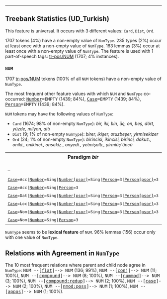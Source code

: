 

--------------------------------------------------------------------------------

## Treebank Statistics (UD_Turkish)

This feature is universal.
It occurs with 3 different values: `Card`, `Dist`, `Ord`.

1707 tokens (4%) have a non-empty value of `NumType`.
235 types (2%) occur at least once with a non-empty value of `NumType`.
163 lemmas (3%) occur at least once with a non-empty value of `NumType`.
The feature is used with 1 part-of-speech tags: [tr-pos/NUM]() (1707; 4% instances).

### `NUM`

1707 [tr-pos/NUM]() tokens (100% of all `NUM` tokens) have a non-empty value of `NumType`.

The most frequent other feature values with which `NUM` and `NumType` co-occurred: <tt><a href="Number.html">Number</a>=EMPTY</tt> (1439; 84%), <tt><a href="Case.html">Case</a>=EMPTY</tt> (1439; 84%), <tt><a href="Person.html">Person</a>=EMPTY</tt> (1439; 84%).

`NUM` tokens may have the following values of `NumType`:

* `Card` (1674; 98% of non-empty `NumType`): <em>bir, iki, bin, üç, on, beş, dört, yüzde, milyon, altı</em>
* `Dist` (9; 1% of non-empty `NumType`): <em>birer, ikişer, otuzbeşer, yirmisekizer</em>
* `Ord` (24; 1% of non-empty `NumType`): <em>birincisi, ikincisi, birinci, dokuz., oniki., onikinci., onsekiz., onyedi., yetmişaltı., yirmiüç'üncü</em>

<table>
  <tr><th>Paradigm <i>bir</i></th><th><tt>Card</tt></th><th><tt>Dist</tt></th></tr>
  <tr><td><tt>_</tt></td><td><em>bir, ,bir</em></td><td><em>birer</em></td></tr>
  <tr><td><tt><a href="Case.html">Case</a>=Acc|<a href="Number.html">Number</a>=Sing|<a href="Number[psor].html">Number[psor]</a>=Sing|<a href="Person.html">Person</a>=3|<a href="Person[psor].html">Person[psor]</a>=3</tt></td><td><em>birini</em></td><td></td></tr>
  <tr><td><tt><a href="Case.html">Case</a>=Acc|<a href="Number.html">Number</a>=Sing|<a href="Person.html">Person</a>=3</tt></td><td><em>biri</em></td><td></td></tr>
  <tr><td><tt><a href="Case.html">Case</a>=Dat|<a href="Number.html">Number</a>=Sing|<a href="Number[psor].html">Number[psor]</a>=Sing|<a href="Person.html">Person</a>=3|<a href="Person[psor].html">Person[psor]</a>=3</tt></td><td><em>birine</em></td><td></td></tr>
  <tr><td><tt><a href="Case.html">Case</a>=Loc|<a href="Number.html">Number</a>=Sing|<a href="Number[psor].html">Number[psor]</a>=Sing|<a href="Person.html">Person</a>=3|<a href="Person[psor].html">Person[psor]</a>=3</tt></td><td><em>birinde</em></td><td></td></tr>
  <tr><td><tt><a href="Case.html">Case</a>=Nom|<a href="Number.html">Number</a>=Sing|<a href="Number[psor].html">Number[psor]</a>=Sing|<a href="Person.html">Person</a>=3|<a href="Person[psor].html">Person[psor]</a>=3</tt></td><td><em>biri</em></td><td></td></tr>
  <tr><td><tt><a href="Case.html">Case</a>=Nom|<a href="Number.html">Number</a>=Sing|<a href="Person.html">Person</a>=3</tt></td><td><em>bir</em></td><td></td></tr>
</table>

`NumType` seems to be **lexical feature** of `NUM`. 96% lemmas (156) occur only with one value of `NumType`.

## Relations with Agreement in `NumType`

The 10 most frequent relations where parent and child node agree in `NumType`:
<tt>NUM --[<a href="../dep/flat.html">flat</a>]--> NUM</tt> (136; 99%),
<tt>NUM --[<a href="../dep/conj.html">conj</a>]--> NUM</tt> (11; 100%),
<tt>NUM --[<a href="../dep/compound.html">compound</a>]--> NUM</tt> (8; 100%),
<tt>NUM --[<a href="../dep/nummod.html">nummod</a>]--> NUM</tt> (3; 100%),
<tt>NUM --[<a href="../dep/compound:redup.html">compound:redup</a>]--> NUM</tt> (2; 100%),
<tt>NUM --[<a href="../dep/case.html">case</a>]--> NUM</tt> (2; 100%),
<tt>NUM --[<a href="../dep/nmod:poss.html">nmod:poss</a>]--> NUM</tt> (1; 100%),
<tt>NUM --[<a href="../dep/appos.html">appos</a>]--> NUM</tt> (1; 100%).

